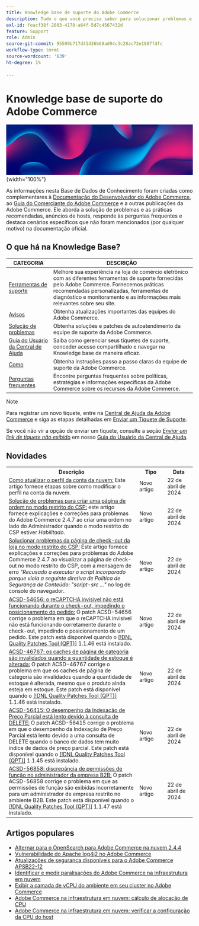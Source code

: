 ```yaml
---
title: Knowledge base de suporte do Adobe Commerce
description: Tudo o que você precisa saber para solucionar problemas e manter sua loja da Commerce.
exl-id: feacf38f-2803-4170-a64f-5d7c4567432d
feature: Support
role: Admin
source-git-commit: 95509b717d41436b68ad94c3c28ac72e1887fdfc
workflow-type: tm+mt
source-wordcount: '639'
ht-degree: 1%

---
```


# Knowledge base de suporte do Adobe Commerce

![Página inicial da Base de Dados de Conhecimento](../help/assets/knowledge-base-home-page-cover.jpg){width="100%"}

As informações nesta Base de Dados de Conhecimento foram criadas como complementares à [Documentação do Desenvolvedor do Adobe Commerce](https://developer.adobe.com/commerce/docs), ao [Guia do Comerciante do Adobe Commerce](https://experienceleague.adobe.com/docs/commerce-admin/user-guides/home.html) e a outras publicações da Adobe Commerce. Ele aborda a solução de problemas e as práticas recomendadas, anúncios de hosts, responde às perguntas frequentes e destaca cenários específicos que não foram mencionados (por qualquer motivo) na documentação oficial.

## O que há na Knowledge Base?

| CATEGORIA | DESCRIÇÃO |
| --- | --- |
| [Ferramentas de suporte](/help/support-tools/overview.md) | Melhore sua experiência na loja de comércio eletrônico com as diferentes ferramentas de suporte fornecidas pelo Adobe Commerce. Fornecemos práticas recomendadas personalizadas, ferramentas de diagnóstico e monitoramento e as informações mais relevantes sobre seu site. |
| [Avisos](/help/announcements/overview.md) | Obtenha atualizações importantes das equipes do Adobe Commerce. |
| [Solução de problemas](/help/troubleshooting/overview.md) | Obtenha soluções e patches de autoatendimento da equipe de suporte da Adobe Commerce. |
| [Guia do Usuário da Central de Ajuda](/help/help-center-guide/help-center/magento-help-center-user-guide.md) | Saiba como gerenciar seus tíquetes de suporte, conceder acesso compartilhado e navegar na Knowledge base de maneira eficaz. |
| [Como](/help/how-to/overview.md) | Obtenha instruções passo a passo claras da equipe de suporte da Adobe Commerce. |
| [Perguntas frequentes](/help/faq/overview.md) | Encontre perguntas frequentes sobre políticas, estratégias e informações específicas da Adobe Commerce sobre os recursos da Adobe Commerce. |

>[!NOTE]
>
>Para registrar um novo tíquete, entre na [Central de Ajuda da Adobe Commerce](https://support.magento.com/) e siga as etapas detalhadas em [Enviar um Tíquete de Suporte](https://experienceleague.adobe.com/en/docs/commerce-knowledge-base/kb/help-center-guide/magento-help-center-user-guide#submit-ticket).
>
>Se você não vir a opção de enviar um tíquete, consulte a seção *[Enviar um link de tíquete não exibido](https://experienceleague.adobe.com/en/docs/commerce-knowledge-base/kb/help-center-guide/magento-help-center-user-guide#no-submit-link)* em nosso [Guia do Usuário da Central de Ajuda](/help/help-center-guide/help-center/magento-help-center-user-guide.md).

## Novidades

<table style="width:100%">
  <tr>
    <th style="width:70%">Descrição</th>
    <th style="width:15%">Tipo</th>
    <th style="width:15%">Data</th>
  </tr>

<tr>
    <td>
    <a href = "https://experienceleague.adobe.com/en/docs/commerce-knowledge-base/kb/how-to/how-to-update-the-cloud-account-profile">Como atualizar o perfil da conta da nuvem:</a> Este artigo fornece etapas sobre como modificar o perfil na conta da nuvem.
    </td>
    <td>Novo artigo</td>
    <td>22 de abril de 2024</td>
  </tr>

<td>
    <a href = "https://experienceleague.adobe.com/en/docs/commerce-knowledge-base/kb/troubleshooting/payments/admin-create-order-page-in-csp-restricted-mode">Solução de problemas para criar uma página de ordem no modo restrito do CSP:</a> este artigo fornece explicações e correções para problemas do Adobe Commerce 2.4.7 ao criar uma ordem no lado do Administrador quando o modo restrito do CSP estiver <em>Habilitado</em>.  
    </td>
    <td>Novo artigo</td>
    <td>22 de abril de 2024</td>
  </tr>

<tr>
    <td>
    <a href="https://experienceleague.adobe.com/en/docs/commerce-knowledge-base/kb/troubleshooting/payments/storefront-checkout-page-in-csp-restricted-mode">Solucionar problemas da página de check-out da loja no modo restrito do CSP:</a> Este artigo fornece explicações e correções para problemas do Adobe Commerce 2.4.7 ao visualizar a página de check-out no modo restrito do CSP, com a mensagem de erro <em>"Recusado a executar o script incorporado porque viola a seguinte diretiva de Política de Segurança de Conteúdo: "script-src ..."</em> no log de console do navegador. 
    </td>
    <td>Novo artigo </td>
    <td>22 de abril de 2024</td>
 </tr>

<tr>
    <td>
    <a href="https://experienceleague.adobe.com/en/docs/commerce-knowledge-base/kb/support-tools/patches/v1-1-46/acsd-54656-invisible-recaptcha-fails-during-checkout-preventing-order-placement">ACSD-54656: o reCAPTCHA invisível não está funcionando durante o check-out, impedindo o posicionamento do pedido:</a> O patch ACSD-54656 corrige o problema em que o reCAPTCHA invisível não está funcionando corretamente durante o check-out, impedindo o posicionamento de um pedido. Este patch está disponível quando o <a href="https://experienceleague.adobe.com/docs/commerce-knowledge-base/kb/announcements/commerce-announcements/magento-quality-patches-released-new-tool-to-self-serve-quality-patches.html">[!DNL Quality Patches Tool (QPT)]</a> 1.1.46 está instalado. 
    </td>
    <td>Novo artigo </td>
    <td>22 de abril de 2024</td>
 </tr>

<tr>
    <td>
    <a href="https://experienceleague.adobe.com/en/docs/commerce-knowledge-base/kb/support-tools/patches/v1-1-46/acsd-46767-category-page-caches-invalidate-when-the-stock-quantity-changes">ACSD-46767: os caches de página de categoria são invalidados quando a quantidade de estoque é alterada:</a> O patch ACSD-46767 corrige o problema em que os caches de página de categoria são invalidados quando a quantidade de estoque é alterada, mesmo que o produto ainda esteja em estoque. Este patch está disponível quando o <a href="https://experienceleague.adobe.com/docs/commerce-knowledge-base/kb/announcements/commerce-announcements/magento-quality-patches-released-new-tool-to-self-serve-quality-patches.html">[!DNL Quality Patches Tool (QPT)]</a> 1.1.46 está instalado.  
    </td>
    <td>Novo artigo </td>
    <td>22 de abril de 2024</td>
 </tr>

<tr>
    <td>
    <a href="https://experienceleague.adobe.com/en/docs/commerce-knowledge-base/kb/support-tools/patches/v1-1-45/acsd-56415-performance-of-partial-price-indexing-is-slowed-down-due-to-a-delete-query">ACSD-56415: O desempenho da Indexação de Preço Parcial está lento devido à consulta de DELETE:</a> O patch ACSD-56415 corrige o problema em que o desempenho da Indexação de Preço Parcial está lento devido a uma consulta de DELETE quando o banco de dados tem muito índice de dados de preço parcial. Este patch está disponível quando o <a href="https://experienceleague.adobe.com/docs/commerce-knowledge-base/kb/announcements/commerce-announcements/magento-quality-patches-released-new-tool-to-self-serve-quality-patches.html">[!DNL Quality Patches Tool (QPT)]</a> 1.1.45 está instalado.  
    </td>
    <td>Novo artigo </td>
    <td>22 de abril de 2024</td>
 </tr>

<tr>
    <td>
    <a href="https://experienceleague.adobe.com/en/docs/commerce-knowledge-base/kb/support-tools/patches/v1-1-47/acsd-56858-role-permissions-display-issue-in-b2b-company-admin-panel">ACSD-56858: discrepância de permissões de função no administrador da empresa B2B:</a> O patch ACSD-56858 corrige o problema em que as permissões de função são exibidas incorretamente para um administrador de empresa restrito no ambiente B2B. Este patch está disponível quando o <a href="https://experienceleague.adobe.com/docs/commerce-knowledge-base/kb/announcements/commerce-announcements/magento-quality-patches-released-new-tool-to-self-serve-quality-patches.html">[!DNL Quality Patches Tool (QPT)]</a> 1.1.47 está instalado. 
    </td>
    <td>Novo artigo </td>
    <td>22 de abril de 2024</td>
 </tr>
</table>

## Artigos populares

* [Alternar para o OpenSearch para Adobe Commerce na nuvem 2.4.4](/help/announcements/adobe-commerce-announcements/switching-to-opensearch-for-adobe-commerce-on-cloud-2-4-4.md)
* [Vulnerabilidade do Apache log4j2 no Adobe Commerce](/help/announcements/adobe-commerce-announcements/apache-log4j2-adobe-commerce.md)
* [Atualizações de segurança disponíveis para o Adobe Commerce APSB22-12](/help/troubleshooting/known-issues-patches-attached/0-day-vulnerability-patch.md)
* [Identificar e medir paralisações do Adobe Commerce na infraestrutura em nuvem](/help/how-to/general/how-to-identify-outages.md)
* [Exibir a camada de vCPU do ambiente em seu cluster no Adobe Commerce](/help/how-to/general/check-vcpu-using-observation-for-adobe-commerce.md)
* [Adobe Commerce na infraestrutura em nuvem: cálculo de alocação de CPU](/help/how-to/general/magento-commerce-cloud-cpu-allocation-calculation.md)
* [Adobe Commerce na infraestrutura em nuvem: verificar a configuração da CPU do host](/help/how-to/general/magento-commerce-cloud-check-hosts-cpu-configuration.md)
